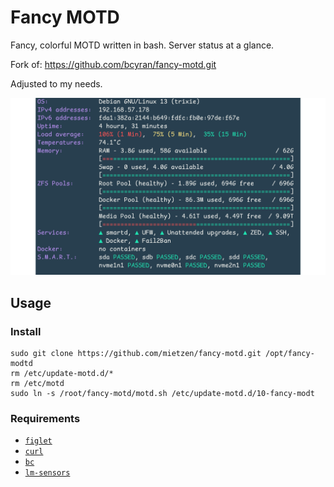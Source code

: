# Fancy MOTD
Fancy, colorful MOTD written in bash. Server status at a glance.

Fork of: https://github.com/bcyran/fancy-motd.git

Adjusted to my needs.

![MOTD screenshot](readme-img.png)

## Usage

### Install

```shell
sudo git clone https://github.com/mietzen/fancy-motd.git /opt/fancy-modtd
rm /etc/update-motd.d/*
rm /etc/motd
sudo ln -s /root/fancy-motd/motd.sh /etc/update-motd.d/10-fancy-modt
```

### Requirements

* [`figlet`](http://www.figlet.org/)
* [`curl`](https://curl.se/)
* [`bc`](https://www.gnu.org/software/bc/)
* [`lm-sensors`](https://github.com/lm-sensors/lm-sensors)
